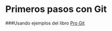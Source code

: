 Primeros pasos con Git
====

###Usando ejemplos del libro [Pro Git](http://git-scm.com/book/es/v2)


